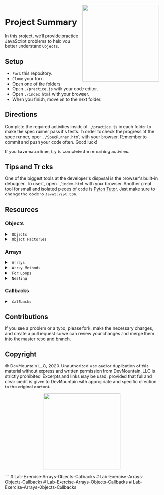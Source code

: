 <img src="https://s3.amazonaws.com/devmountain/readme-logo.png" width="250" align="right">

# Project Summary

In this project, we'll provide practice JavaScript problems to help you better understand `Objects`.

## Setup

- `Fork` this repository.
- `Clone` your fork.
- Open one of the folders
- Open `./practice.js` with your code editor.
- Open `./index.html` with your browser.
- When you finish, move on to the next folder.

## Directions

Complete the required activities inside of `./practice.js` in each folder to make the spec runner pass it's tests. In order to check the progress of the spec runner, open `./SpecRunner.html` with your browser. Remember to commit and push your code often. Good luck!

If you have extra time, try to complete the remaining activites.

## Tips and Tricks

One of the biggest tools at the developer's disposal is the browser's built-in debugger. To use it, open `./index.html` with your browser. Another great tool for small and isolated pieces of code is <a href="http://www.pythontutor.com/visualize.html#">Pyton Tutor</a>. Just make sure to change the code to `JavaScript ES6`.

## Resources

### Objects

<details>

<summary> <code> Objects </code> </summary>

```js
// declare an object with properties
let car = {
  make: 'Ford',
  model: 'GT',
  year: 2019,
  // This is a method (function) on the object
  reverse() {
    return 'Backing Up! Beep! Beep! Beep!'
  },
}

// adding or updating properties with dot notation
car.miles = 100

// adding or updating properties with bracket notation
// if miles already exists on the object, this would change it's value
// if it doesn't this will set it as a key with a value of 150
car['miles'] = 150

// if a property doesn't exist on an object, it's considered undefined

car.owner === undefined // true

// A function contained in an object is called a method
// You can add functions to an object just like any other property

car.drive = function() {}

// You can invoke the method by accessing the function (method) on the object

car.reverse() // 'Backing Up! Beep! Beep! Beep!'
;-or -
  // Though the dot notation version above is more common
  car['reverse']() // 'Backing Up! Beep! Beep! Beep!'
```

</details>

<details>

<summary> <code> Object Factories </code> </summary>
 
 ```js
// Functions that return objects are called object factories
// They're a blueprint for creating a lot of objects of one type

function createCar(make, model, year) {
// the returned object has a property called make whose value is the argument passed to the make parameter above
// it's the same for model and year
return {
make: make,
model: model,
year: year
}
}

createCar('Ford', 'GT', 2006); // { make: 'Ford', model: 'GT', year: 2006 }
createCar('Tesla', 'Model S', 2019); // { make: 'Tesla', model: 'Model S', year: 2019 }

````

</details>

### Arrays

<details>

<summary> <code> Arrays </code> </summary>

```js
// declare an empty array
let myThings = [];

// declare an array with items
let myThings = ['Bike', 7, {name: 'Jeff'}, ['Catfish']]

// Arrays have index to access the contents inside
// they start at 0 and end at the length of the array - 1

myThings.length === 4 // true

myThings[0] === 'Bike' // true

myThings[3] === ['Catfish'] // true

myThings[4] === undefined // true

// if you don't know how long an array is, you can access the last value like so

myThings[myThings.length - 1] === ['Catfish'] // true

````

</details>

<details>

<summary> <code> Array Methods </code> </summary>

```js
// Arrays have many built in methods (functions) that we can use to interact with the array and it's contents
// These method's include ways to add items, remove items, sort the array, filter values, etc.
// Each method has a value that is returned when you invoke it. Some of the methods include:
```

- [Push](https://developer.mozilla.org/en-US/docs/Web/JavaScript/Reference/Global_Objects/Array/push)
- [Pop](https://developer.mozilla.org/en-US/docs/Web/JavaScript/Reference/Global_Objects/Array/pop)
- [Shift](https://developer.mozilla.org/en-US/docs/Web/JavaScript/Reference/Global_Objects/Array/shift)
- [Unshift](https://developer.mozilla.org/en-US/docs/Web/JavaScript/Reference/Global_Objects/Array/unshift)
- [Slice](https://developer.mozilla.org/en-US/docs/Web/JavaScript/Reference/Global_Objects/Array/slice)
- [Splice](https://developer.mozilla.org/en-US/docs/Web/JavaScript/Reference/Global_Objects/Array/splice)

</details>

<details>

<summary> <code> For Loops </code> </summary>

```js
// A for loop is a common pattern to use in JavaScript when you need to execute a block of code a certain number of times.

// This can be an arbitrary number of times, or more commonly when wanting to execute a block of code on each item in the array or searching an array. A typical for loop will look like the following:

for (var i = 0; i < 10; i++) {
  console.log(i)
}

/*
a for loop statement is comprised of 3 parts:

1. The iterator (count)
2. Condition (when should it stop looping)
3. Increment Expression (how should it add to the count?)
*/

// In the above example, we start our count at 0, loop as long as the count is less than 10 and add one to the count after each time the loop runs. This will log 0-9 to the console, respectively. You can swap the console log with any valid javascript and it will run 10 times

// You can change the values in the for statement to fit your needs, e.g.:

for (var i = 10; i > 0; i--) {
  console.log('The iterator is ' + i)
}

// In the above example we start at 10 and work our way down to 1 by decrementing the iterator

// A for loop to access array items

var myThings = ['Bike', 'Car', 'Hat']

for (var i = 0; i < myThings.length; i++) {
  console.log(myThings[i])
}

// In the above example we start our loop at 0 (or the first index in the array) and we loop as long as the iterator (count, i) is less than the length of myThings (remember, arrays start at 0, so the length will always be 1 larger than the last items index), add one to the iterator on each loop and look at the next item in the array. This will print 'Bike', then 'Car', then 'Hat'.
```

</details>

<details>

<summary> <code> Nesting </code> </summary>

```js
// The following will be several examples of accessing properties in normal structured data

var users = [
  { name: 'Steven', age: 26, friends: ['John', 'Kate'] },
  { name: 'Kate', age: 27, friends: ['John', 'Steven'] },
]

users[0].name === 'Steven' // true
users[1].name === 'Kate' // true
users[0].friends[1] === 'Kate' // true
users[1].friends[0] === 'John' // true

var user1 = {
  name: 'John',
  age: 33,
  appearance: {
    hairColor: 'Blonde',
    eyeColor: 'Hazel',
    height: {
      onTinder: '6ft. 4in.',
      offTinder: '6ft. 1in.',
    },
  },
}

user1.name === 'John' // true
user1.appearance.hairColor === 'Blonde' // true
user1.appearance.height // { onTinder: '6ft. 4in., offTinder: '6ft. 1in.' }
user1.appearance.height.onTinder === '6ft. 4in.' // true
```

</details>

### Callbacks

<details>

<summary> <code> Callbacks </code> </summary>

```js
// Most simply, a callback is a function that is passed as an argument to another function.
// That might look one of two ways:

// Example 1

// This is a generic function, it could be doing anything, but here it's just returning a string

function imDoingIt() {
  return 'Did it!'
}

// This next function expects a function as an argument for our cb parameter.
// Functions that receive functions as arguments are called higher-order functions.
// We know it expects a function because we're invoking cb within the functions body.
// cb is not a special keyword. Like any parameter, it's just a placeholder.
// We could call it catfish or hotdog if we wanted, but that wouldn't make a lot of sense.

function doTheThing(cb) {
  return cb()
}

// Here we invoke doTheThing, passing it the imDoingIt function's definition (that just means we didn't invoke the passed in function).
// The imDoingIt function is aliased as cb in the function above, which we then invoke in our function body.

doTheThing(imDoingIt) // the result of calling this function is 'Did it!'

// Example 2

// In this example, we do the exact same thing, except instead of using a named function (imDoingIt) we're using an anonymous function as the passed in argument to doTheThing.
// An anonymous function is just a function without a name.

function doTheThing(cb) {
  return cb()
}

doTheThing(function() {
  return 'Did it!'
})

// ------------------

// The callback pattern is often used in asynchronous programming,
// and we'll see more of that later, but here's a simple example
// (note: this is hypothetical code (pseudo code) and is for example only):

function login(processUserCbFunc) {
  let user = fetchUser() // This is a fake function that takes time to run. It will log the user in, getting the users data                            // from the server.
  // When fetchUser finishes running, we want to tell JavaScript to do something with the user's data
  processUserCbFunc(user)
}

function processUser(user) {
  return 'The logged in user is ' + user.name
}

// log the user in and when that's done, process them
login(processUser)

// --------------------

//Another common use case for the callback pattern is code reuse.
// Let's imagine you're processing bank transactions (deposits and withdrawals).
// You might write your code like this with callbacks.

// Transaction is a function that expects a dollar amount, and a callback function called action

function transaction(amt, action) {
  // rather than adding this if statement to make sure we're dealing with valid dollar amounts in both the deposit and withdraw functions below, we can write it once here.
  // This helps keep our code D-R-Y (Don't Repeat Yourself)
  if (amt <= 0) {
    return 'Please use a valid amount'
  }
  // As long as the amt is greater than 0, we'll perform our action (invoke our callback function) passing in the amt.
  return action(amt)
}

// a function that would deposit the given amount
function deposit(amt) {
  return 'You deposited $' + amt
}

// a function that would withdraw the given amount
function withdraw(amt) {
  return 'You withdrew $' + amt
}

// In these four invocations we call our transaction function with an amount,
// and a callback representing which action we want to perform with the given amounts.

transaction(100, deposit) // 'You deposited $100'

transaction(50, withdraw) // 'You withdrew $50'

transaction(-40, withdraw) // 'Please use a valid amount'

transaction(-100, deposit) // 'Please use a valid amount'

// As you can see above, callbacks provide a pattern for reusing chunks of
// code and grouping/reducing our logic (in this case our simple if statement
// that applies to both deposits and withdrawls).

// In review:

// a callback is a function passed as an argument to another functions invocation
// a higher-order function is any function that receives a function as an argument to it's invocation
// from above: transaction(deposit) => transaction would be the higher-order function and deposit would be the callback
// The callback pattern (or more simply, using callbacks in our code) allows us to write cleaner code with less repetition
// Callbacks are often used for asynchronous programming (think requesting data, logging a user in, etc.)
```

</details>

## Contributions

If you see a problem or a typo, please fork, make the necessary changes, and create a pull request so we can review your changes and merge them into the master repo and branch.

## Copyright

© DevMountain LLC, 2020. Unauthorized use and/or duplication of this material without express and written permission from DevMountain, LLC is strictly prohibited. Excerpts and links may be used, provided that full and clear credit is given to DevMountain with appropriate and specific direction to the original content.

<p align="center">
<img src="https://s3.amazonaws.com/devmountain/readme-logo.png" width="250">
</p>
```
# Lab-Exercise-Arrays-Objects-Callbacks
# Lab-Exercise-Arrays-Objects-Callbacks
# Lab-Exercise-Arrays-Objects-Callbacks
# Lab-Exercise-Arrays-Objects-Callbacks
